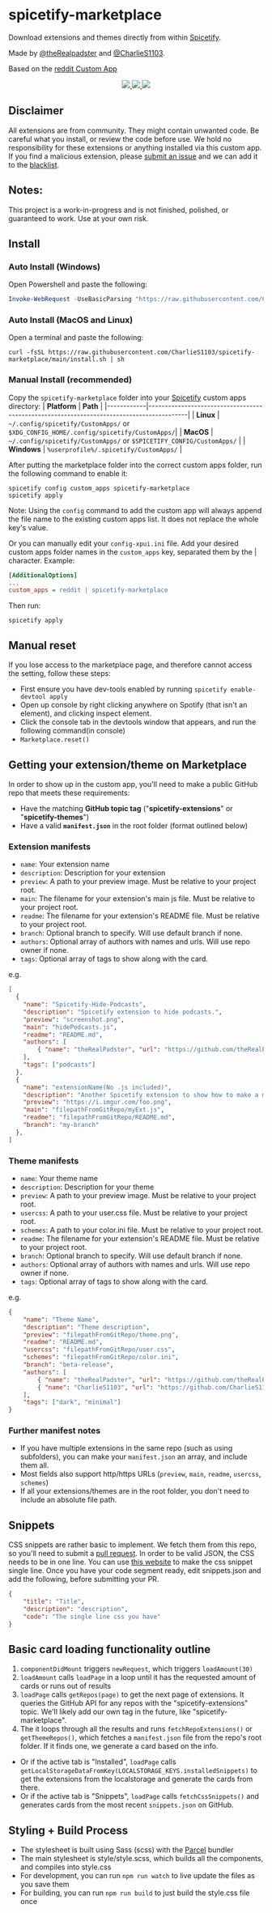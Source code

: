 # spicetify-marketplace

Download extensions and themes directly from within [Spicetify](https://github.com/khanhas/spicetify-cli). 

Made by [@theRealpadster](https://github.com/theRealPadster) and [@CharlieS1103](https://github.com/CharlieS1103).

Based on the [reddit Custom App](https://github.com/khanhas/spicetify-cli/wiki/Custom-Apps#reddit)

<p align="center">
  <a href="https://github.com/CharlieS1103/spicetify-marketplace/releases/latest">
    <img src="https://img.shields.io/github/v/release/CharlieS1103/spicetify-marketplace?include_prereleases">
  </a>
  <a href="https://github.com/CharlieS1103/spicetify-marketplace/issues?q=is%3Aissue+is%3Aclosed">
    <img src="https://img.shields.io/github/issues-closed/CharlieS1103/spicetify-marketplace">
  </a>
  <a href="https://github.com/CharlieS1103/spicetify-marketplace/commits/main">
    <img src="https://img.shields.io/github/commit-activity/m/CharlieS1103/spicetify-marketplace">
  </a>

</p>

## Disclaimer
All extensions are from community. They might contain unwanted code. Be careful what you install, or review the code before use. We hold no responsibility for these extensions or anything installed via this custom app. If you find a malicious extension, please [submit an issue](https://github.com/CharlieS1103/spicetify-marketplace/issues/new?template=malicious-extension-report.md) and we can add it to the [blacklist](blacklist.json). 

## Notes: 
This project is a work-in-progress and is not finished, polished, or guaranteed to work. Use at your own risk. 

## Install

### Auto Install (Windows)
Open Powershell and paste the following:

```powershell
Invoke-WebRequest -UseBasicParsing "https://raw.githubusercontent.com/CharlieS1103/spicetify-marketplace/master/install.ps1" | Invoke-Expression
```
### Auto Install (MacOS and Linux)
Open a terminal and paste the following:

```shell
curl -fsSL https://raw.githubusercontent.com/CharlieS1103/spicetify-marketplace/main/install.sh | sh
```

### Manual Install (recommended)

Copy the `spicetify-marketplace` folder into your [Spicetify](https://github.com/khanhas/spicetify-cli) custom apps directory:
| **Platform** | **Path**                                                                               |
|------------|------------------------------------------------------------------------------------------|
| **Linux**      | `~/.config/spicetify/CustomApps/` or `$XDG_CONFIG_HOME/.config/spicetify/CustomApps/`|
| **MacOS**      | `~/.config/spicetify/CustomApps/` or `$SPICETIFY_CONFIG/CustomApps/`                 |
| **Windows**    | `%userprofile%/.spicetify/CustomApps/`                                               |

After putting the marketplace folder into the correct custom apps folder, run the following command to enable it:
```
spicetify config custom_apps spicetify-marketplace
spicetify apply
```
Note: Using the `config` command to add the custom app will always append the file name to the existing custom apps list. It does not replace the whole key's value.

Or you can manually edit your `config-xpui.ini` file. Add your desired custom apps folder names in the `custom_apps` key, separated them by the | character.
Example:

```ini
[AdditionalOptions]
...
custom_apps = reddit | spicetify-marketplace
```

Then run:

```
spicetify apply
```
## Manual reset
If you lose access to the marketplace page, and therefore cannot access the setting, follow these steps: 
- First ensure you have dev-tools enabled by running ``spicetify enable-devtool apply``
- Open up console by right clicking anywhere on Spotify (that isn't an element), and clicking inspect element.
- Click the console tab in the devtools window that appears, and run the following command(in console)
- ``Marketplace.reset()``
## Getting your extension/theme on Marketplace
In order to show up in the custom app, you'll need to make a public GitHub repo that meets these requirements:
* Have the matching **GitHub topic tag** ("**spicetify-extensions**" or "**spicetify-themes**")
* Have a valid **`manifest.json`** in the root folder (format outlined below)

### Extension manifests
* `name`: Your extension name
* `description`: Description for your extension
* `preview`: A path to your preview image. Must be relative to your project root. 
* `main`: The filename for your extension's main js file. Must be relative to your project root. 
* `readme`: The filename for your extension's README file. Must be relative to your project root. 
* `branch`: Optional branch to specify. Will use default branch if none. 
* `authors`: Optional array of authors with names and urls. Will use repo owner if none. 
* `tags`: Optional array of tags to show along with the card. 

e.g.
```json
[
  {
    "name": "Spicetify-Hide-Podcasts",
    "description": "Spicetify extension to hide podcasts.",
    "preview": "screenshot.png",
    "main": "hidePodcasts.js",
    "readme": "README.md",
    "authors": [
        { "name": "theRealPadster", "url": "https://github.com/theRealPadster" }
    ],
    "tags": ["podcasts"]
  },
  {
    "name": "extensionName(No .js included)",
    "description": "Another Spicetify extension to show how to make a manifest.",
    "preview": "https://i.imgur.com/foo.png",
    "main": "filepathFromGitRepo/myExt.js",
    "readme": "filepathFromGitRepo/README.md",
    "branch": "my-branch"
  },
]
```

### Theme manifests
* `name`: Your theme name
* `description`: Description for your theme
* `preview`: A path to your preview image. Must be relative to your project root. 
* `usercss`: A path to your user.css file. Must be relative to your project root. 
* `schemes`: A path to your color.ini file. Must be relative to your project root. 
* `readme`: The filename for your extension's README file. Must be relative to your project root. 
* `branch`: Optional branch to specify. Will use default branch if none. 
* `authors`: Optional array of authors with names and urls. Will use repo owner if none. 
* `tags`: Optional array of tags to show along with the card. 

e.g. 
```json
{
    "name": "Theme Name",
    "description": "Theme description",
    "preview": "filepathFromGitRepo/theme.png",
    "readme": "README.md",
    "usercss": "filepathFromGitRepo/user.css",
    "schemes": "filepathFromGitRepo/color.ini",
    "branch": "beta-release",
    "authors": [
        { "name": "theRealPadster", "url": "https://github.com/theRealPadster" },
        { "name": "CharlieS1103", "url": "https://github.com/CharlieS1103" }
    ],
    "tags": ["dark", "minimal"]
}
```

### Further manifest notes
* If you have multiple extensions in the same repo (such as using subfolders), you can make your `manifest.json` an array, and include them all. 
* Most fields also support http/https URLs (`preview`, `main`, `readme`, `usercss`, `schemes`)
* If all your extensions/themes are in the root folder, you don't need to include an absolute file path. 


## Snippets
CSS snippets are rather basic to implement. We fetch them from this repo, so you'll need to submit a [pull request](https://github.com/CharlieS1103/spicetify-marketplace/compare). In order to be valid JSON, the CSS needs to be in one line. You can use [this website](https://tools.knowledgewalls.com/online-multiline-to-single-line-converter) to make the css snippet single line. Once you have your code segment ready, edit snippets.json and add the following, before submitting your PR. 
```json
{
    "title": "Title",
    "description": "description",
    "code": "The single line css you have"
}
```

## Basic card loading functionality outline
1. `componentDidMount` triggers `newRequest`, which triggers `loadAmount(30)`
2. `loadAmount` calls `loadPage` in a loop until it has the requested amount of cards or runs out of results
3. `loadPage` calls `getRepos(page)` to get the next page of extensions. It queries the GitHub API for any repos with the "spicetify-extensions" topic. We'll likely add our own tag in the future, like "spicetify-marketplace". 
4. The it loops through all the results and runs `fetchRepoExtensions()` or `getThemeRepos()`, which fetches a `manifest.json` file from the repo's root folder. If it finds one, we generate a card based on the info. 
* Or if the active tab is "Installed", `loadPage` calls `getLocalStorageDataFromKey(LOCALSTORAGE_KEYS.installedSnippets)` to get the extensions from the localstorage and generate the cards from there. 
* Or if the active tab is "Snippets", `loadPage` calls `fetchCssSnippets()` and generates cards from the most recent `snippets.json` on GitHub. 

## Styling + Build Process
- The stylesheet is built using Sass (scss) with the [Parcel](https://parceljs.org/) bundler
- The main stylesheet is style/style.scss, which builds all the components, and compiles into style.css
- For development, you can run `npm run watch` to live update the files as you save them
- For building, you can run `npm run build` to just build the style.css file once


